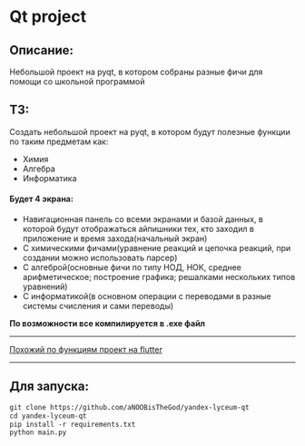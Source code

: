 # Qt project
## Описание: 
Небольшой проект на pyqt, в котором собраны разные фичи для помощи со школьной программой
## ТЗ:
Создать небольшой проект на pyqt, в котором будут полезные функции по таким предметам как:
* Химия
* Алгебра
* Информатика
#### Будет 4 экрана:
* Навигационная панель со всеми экранами и базой данных, в которой будут отображаться айпишники тех, кто заходил в приложение и время захода(начальный экран)
* С химическими фичами(уравнение реакций и цепочка реакций, при создании можно использовать парсер)
* С алгеброй(основные фичи по типу НОД, НОК, среднее арифметическое; построение графика; решалками нескольких типов уравнений)
* С информатикой(в основном операции с переводами в разные системы счисления и сами переводы)

**По возможности все компилируется в .exe файл**
____
[Похожий по функциям проект на flutter](https://github.com/aNOOBisTheGod/schoolhelper)
___
## Для запуска:
```diff
git clone https://github.com/aNOOBisTheGod/yandex-lyceum-qt
cd yandex-lyceum-qt
pip install -r requirements.txt
python main.py
```
